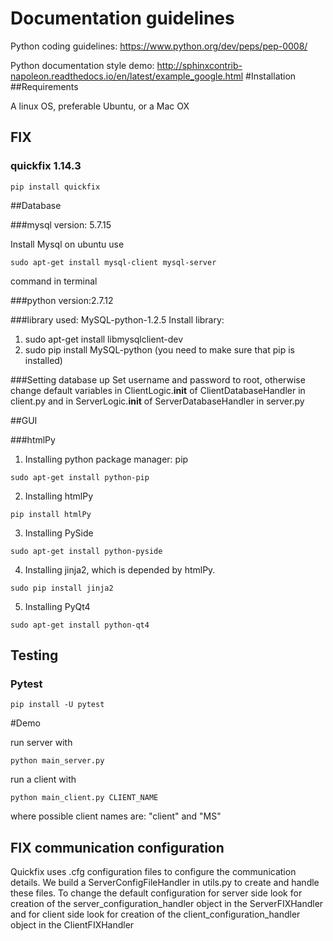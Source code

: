 # Documentation guidelines
Python coding guidelines: https://www.python.org/dev/peps/pep-0008/

Python documentation style demo: http://sphinxcontrib-napoleon.readthedocs.io/en/latest/example_google.html
#Installation
##Requirements

A linux OS, preferable Ubuntu, or a Mac OX

## FIX

### quickfix 1.14.3

```
pip install quickfix
```

##Database

###mysql version: 5.7.15

Install Mysql on ubuntu use 
```
sudo apt-get install mysql-client mysql-server
```
command in terminal

###python version:2.7.12

###library used: MySQL-python-1.2.5
Install library: 
   1) sudo apt-get install libmysqlclient-dev
   2) sudo pip install MySQL-python  (you need to make sure that pip is installed)
   
###Setting database up
Set username and password to root, otherwise change default variables in ClientLogic.__init__ of ClientDatabaseHandler in client.py and in ServerLogic.__init__ of ServerDatabaseHandler in server.py

##GUI

###htmlPy

1) Installing python package manager: pip
```
sudo apt-get install python-pip
```

2) Installing htmlPy
```
pip install htmlPy
```

3) Installing PySide
```
sudo apt-get install python-pyside
```
4) Installing jinja2, which is depended by htmlPy.
```
sudo pip install jinja2
```

5) Installing PyQt4
```
sudo apt-get install python-qt4
```
## Testing

### Pytest
```
pip install -U pytest
```

#Demo

run server with
```
python main_server.py
```
run a client with
```
python main_client.py CLIENT_NAME
```
where possible client names are: "client" and "MS"

## FIX communication configuration
Quickfix uses .cfg configuration files to configure the communication details. We build a ServerConfigFileHandler in utils.py to create and handle these files. To change the default configuration for server side look for creation of the server_configuration_handler object in the ServerFIXHandler and for client side look for creation of the client_configuration_handler object in the ClientFIXHandler
